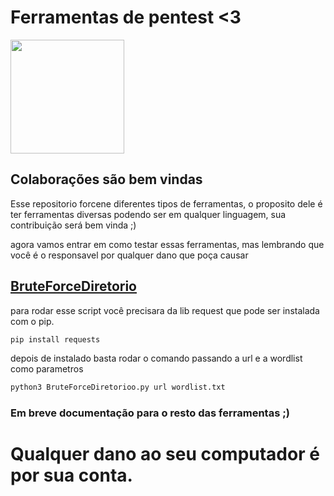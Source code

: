 # Ferramentas de pentest <3

<img src="https://camo.githubusercontent.com/3c553beb641d154ec09f3f1cce78f434eb72a9b2843dc45e5aa191cc6234b383/687474703a2f2f7374617469632e76656c76657463616368652e6f72672f70616765732f323031382f30362f31332f70617274792d676f706865722f64616e63696e672d676f706865722e676966" width="182"/>
</p>

## Colaborações são bem vindas

<p>Esse repositorio forcene diferentes tipos de ferramentas, o proposito dele é ter ferramentas diversas podendo ser em qualquer linguagem, sua contribuição será bem vinda ;)</p>

<p>agora vamos entrar em como testar essas ferramentas, mas lembrando que você é o responsavel por qualquer dano que poça causar</p>

## <a href="BruteForceDiretorioo.py">BruteForceDiretorio</a>

para rodar esse script você precisara da lib request que pode ser instalada com o pip.

```bash
pip install requests
```

depois de instalado basta rodar o comando passando a url e a wordlist como parametros

```bash
python3 BruteForceDiretorioo.py url wordlist.txt
```

### Em breve documentação para o resto das ferramentas ;)

# Qualquer dano ao seu computador é por sua conta.
